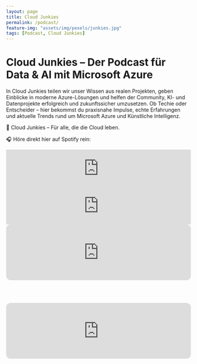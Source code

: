 ```yaml
---
layout: page
title: Cloud Junkies
permalink: /podcast/
feature-img: "assets/img/pexels/junkies.jpg"
tags: [Podcast, Cloud Junkies]
---
```



# Cloud Junkies – Der Podcast für Data & AI mit Microsoft Azure

In Cloud Junkies teilen wir unser Wissen aus realen Projekten, geben Einblicke in moderne Azure-Lösungen und helfen der Community, KI- und Datenprojekte erfolgreich und zukunftssicher umzusetzen.
Ob Techie oder Entscheider – hier bekommst du praxisnahe Impulse, echte Erfahrungen und aktuelle Trends rund um Microsoft Azure und Künstliche Intelligenz.

🚀 Cloud Junkies – Für alle, die die Cloud leben.

🎧 Höre direkt hier auf Spotify rein:<br>

<!-- Folge 1 -->
<iframe 
  src="https://creators.spotify.com/pod/profile/joris760/embed/episodes/Folge-1--Wer-wir-sind-und-warum-es-Cloud-Junkies-gibt-e33ithq/a-abvom55" 
  height="102px" 
  width="100%" 
  frameborder="0" 
  scrolling="no">
</iframe>

<!-- Folge 2 -->
<iframe 
  src="https://creators.spotify.com/pod/profile/joris760/embed/episodes/Folge-2---Azure-Bezug--Azure-Landingzone-e36ilkk/a-ac3eje1" 
  height="102px" 
  width="100%" 
  frameborder="0" 
  scrolling="no">
</iframe>

<iframe
  style="border-radius:12px"
  src="https://open.spotify.com/embed/show/0g2b7ul1iYiAtMIapPLWZb"
  src="https://open.spotify.com/embed/show/0g2b7ul1iYiAtMIapPLWZb"
  width="100%"
  height="152"
  frameborder="0"
  allowfullscreen=""
  allow="autoplay; clipboard-write; encrypted-media; picture-in-picture">
</iframe>

<br><br>
<iframe
  style="border-radius:12px"
    src="https://open.spotify.com/embed/episode/1VYwc5HJ8zsIBJ1wv7R8bk"
  width="100%"
  height="152"
  frameborder="0"
  allowfullscreen=""
  allow="autoplay; clipboard-write; encrypted-media; picture-in-picture">
</iframe>

<br><br>
